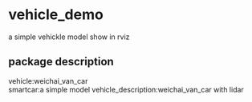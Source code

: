 # vehicle_demo
a simple vehickle model show in  rviz
## package description
vehicle:weichai_van_car  
smartcar:a simple model
vehicle_description:weichai_van_car with lidar 
